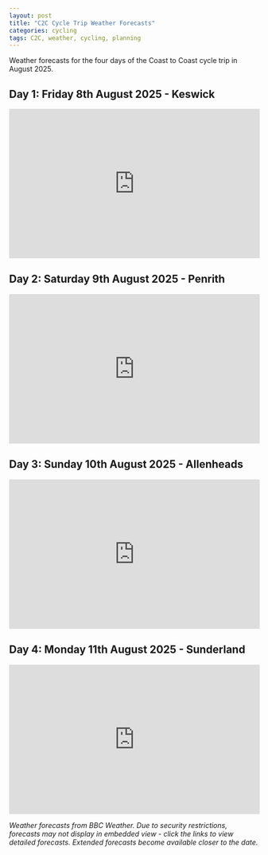```yaml
---
layout: post
title: "C2C Cycle Trip Weather Forecasts"
categories: cycling
tags: C2C, weather, cycling, planning
---
```


Weather forecasts for the four days of the Coast to Coast cycle trip in August 2025.

## Day 1: Friday 8th August 2025 - Keswick

<iframe src="https://www.bbc.co.uk/weather/2649808" width="100%" height="300" frameborder="0" title="Keswick Weather Forecast">
  <p>Weather forecast not available in embedded view. <a href="https://www.bbc.co.uk/weather/2649808" target="_blank">View Keswick weather forecast</a></p>
</iframe>

## Day 2: Saturday 9th August 2025 - Penrith

<iframe src="https://www.bbc.co.uk/weather/2640729" width="100%" height="300" frameborder="0" title="Penrith Weather Forecast">
  <p>Weather forecast not available in embedded view. <a href="https://www.bbc.co.uk/weather/2640729" target="_blank">View Penrith weather forecast</a></p>
</iframe>

## Day 3: Sunday 10th August 2025 - Allenheads

<iframe src="https://www.bbc.co.uk/weather/7290563" width="100%" height="300" frameborder="0" title="Allenheads Weather Forecast">
  <p>Weather forecast not available in embedded view. <a href="https://www.bbc.co.uk/weather/7290563" target="_blank">View Allenheads weather forecast</a></p>
</iframe>

## Day 4: Monday 11th August 2025 - Sunderland

<iframe src="https://www.bbc.co.uk/weather/2636531" width="100%" height="300" frameborder="0" title="Sunderland Weather Forecast">
  <p>Weather forecast not available in embedded view. <a href="https://www.bbc.co.uk/weather/2636531" target="_blank">View Sunderland weather forecast</a></p>
</iframe>

*Weather forecasts from BBC Weather. Due to security restrictions, forecasts may not display in embedded view - click the links to view detailed forecasts. Extended forecasts become available closer to the date.*